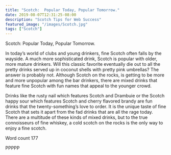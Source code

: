 ```yaml
---
title: "Scotch:  Popular Today, Popular Tomorrow."
date: 2019-08-07T12:31:25-08:00
description: "Scotch Tips for Web Success"
featured_image: "/images/Scotch.jpg"
tags: ["Scotch"]
---
```

Scotch:  Popular Today, Popular Tomorrow.

In today’s world of clubs and young drinkers, fine Scotch often falls by the wayside.  A much more sophisticated drink, Scotch is popular with older, more mature drinkers.  Will this classic favorite eventually die out to all the pretty drinks served up in coconut shells with pretty pink umbrellas?  The answer is probably not.  Although Scotch on the rocks, is getting to be more and more unpopular among the bar drinkers, there are mixed drinks that feature fine Scotch with fun names that appeal to the younger crowd.  

Drinks like the rusty nail which features Scotch and Drambuie or the Scotch happy sour which features Scotch and cherry flavored brandy are fun drinks that the twenty-something’s love to order.  It is the unique taste of fine Scotch that sets it apart from the fad drinks that are all the rage today.  There are a multitude of these kinds of mixed drinks, but to the true connoisseurs of fine whiskey, a cold scotch on the rocks is the only way to enjoy a fine scotch.  

Word count 177

PPPPP





